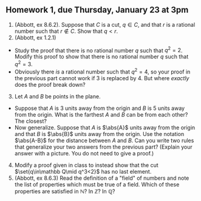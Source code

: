 ## Homework 1, due Thursday, January 23 at 3pm

1. (Abbott, ex 8.6.2). Suppose that $C$ is a cut, $q\in C$, and that $r$ is a rational number such that $r\notin C$. Show that $q\lt r$.
2. (Abbott, ex 1.2.1)
  * Study the proof that there is no rational number $q$ such that $q^2=2$. Modify this proof to show that there is no rational number $q$ such that $q^2=3$.
  * Obviously there *is* a rational number such that $q^2=4$, so your proof in the previous part cannot work if $3$ is replaced by $4$. But where *exactly* does the proof break down?
3. Let $A$ and $B$ be points in the plane.
  * Suppose that $A$ is $3$ units away from the origin and $B$ is $5$ units away from the origin. What is the farthest $A$ and $B$ can be from each other? The closest?
  * Now generalize. Suppose that $A$ is $\abs{A}$ units away from the origin and that $B$ is $\abs{B}$ units away from the origin.  Use the notation $\abs{A-B}$ for the distance between $A$ and $B$. Can you write two rules that generalize your two answers from the previous part? (Explain your answer with a picture. You do not need to give a proof.)
4. Modify a proof given in class to instead show that the cut $\set{q\in\mathbb Q\mid q^3<2}$ has no last element.
5. (Abbott, ex 8.6.3) Read the definition of a "field" of numbers and note the list of properties which must be true of a field. Which of these properties are satisfied in $\mathbb N$? In $\mathbb Z$? In $\mathbb Q$?


<script type='text/x-mathjax-config'>
  MathJax.Hub.Config({
    tex2jax: {
      inlineMath: [['$','$'], ['\\(','\\)']],
      processEscapes: true
    },
    TeX: {
      Macros: {
        set: ["{\\left\\{ #1 \\right\\}}", 1],
        abs: ["{\\left| #1 \\right|}", 1],
        lt: ["<"]
      }
    }
  });
</script>
<script src='https://cdnjs.cloudflare.com/ajax/libs/mathjax/2.7.2/MathJax.js?config=TeX-AMS_HTML'></script>
